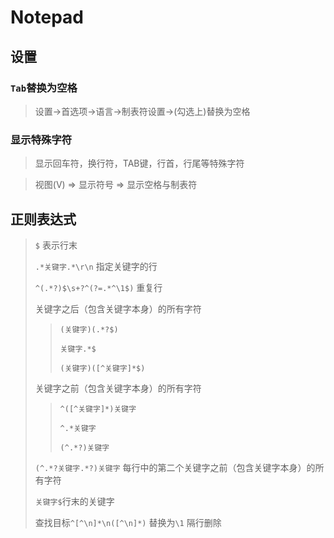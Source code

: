 # Notepad

## 设置
### `Tab`替换为空格
> 设置->首选项->语言->制表符设置->(勾选上)替换为空格

### 显示特殊字符
> 显示回车符，换行符，TAB键，行首，行尾等特殊字符

> 视图(V) ⇒ 显示符号 ⇒ 显示空格与制表符






## 正则表达式
> `$` 表示行末
>
> `.*关键字.*\r\n` 指定关键字的行
>
> `^(.*?)$\s+?^(?=.*^\1$)` 重复行
>
> 关键字之后（包含关键字本身）的所有字符
>> `(关键字)(.*?$)`
>>
>> `关键字.*$`
>>
>> `(关键字)([^关键字]*$)`
>
> 关键字之前（包含关键字本身）的所有字符
>> `^([^关键字]*)关键字`
>>
>> `^.*关键字`
>>
>> `(^.*?)关键字`
>
> `(^.*?关键字.*?)关键字` 每行中的第二个关键字之前（包含关键字本身）的所有字符
>
> `关键字$`行末的关键字
>
> 查找目标`^[^\n]*\n([^\n]*)` 替换为`\1`  隔行删除
> 
>